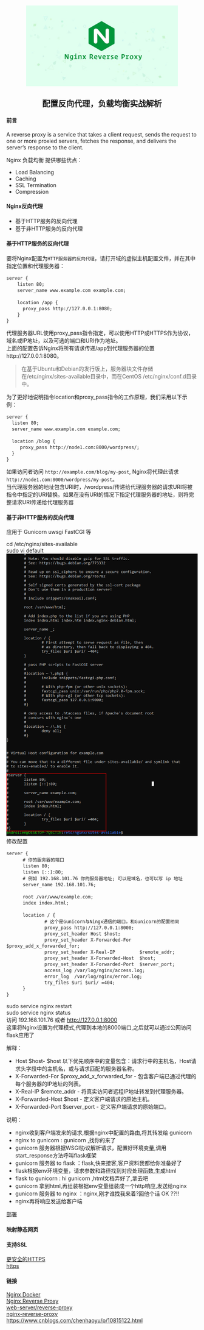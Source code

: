 <p align="center">
<img width="400" align="center" src="Assets/20190529160128.jpg"/>
<h2 align="center">配置反向代理，负载均衡实战解析</h2>
</p>

#### 前言
  A reverse proxy is a service that takes a client request, sends the request to one or more proxied servers, fetches the response, and delivers the server’s response to the client.

  Nginx 负载均衡 提供哪些优点：  
  - Load Balancing  
  - Caching  
  - SSL Termination  
  - Compression  

#### Nginx反向代理
- 基于HTTP服务的反向代理
- 基于非HTTP服务的反向代理

#### 基于HTTP服务的反向代理
  要将Nginx配置为```HTTP服务器的反向代理```，请打开域的虚拟主机配置文件，并在其中指定位置和代理服务器：
  ``` nginx
  server {
      listen 80;
      server_name www.example.com example.com;

      location /app {
        proxy_pass http://127.0.0.1:8080;
      }
  }
  ```
  代理服务器URL使用proxy_pass指令指定，可以使用HTTP或HTTPS作为协议，域名或IP地址，以及可选的端口和URI作为地址。  
  上面的配置告诉Nginx将所有请求传递/app到代理服务器的位置http://127.0.0.1:8080。  
  > 在基于Ubuntu和Debian的发行版上，服务器块文件存储在/etc/nginx/sites-available目录中，而在CentOS /etc/nginx/conf.d目录中。

  为了更好地说明指令location和proxy_pass指令的工作原理，我们采用以下示例：  
  ``` nginx
  server {
    listen 80;
    server_name www.example.com example.com;

    location /blog {
       proxy_pass http://node1.com:8000/wordpress/;
    }
  }
  ```
  如果访问者访问 ```http://example.com/blog/my-post```, Nginx将代理此请求 ```http://node1.com:8000/wordpress/my-post```。  
  当代理服务器的地址包含URI时，/wordpress/传递给代理服务器的请求URI将被指令中指定的URI替换。如果在没有URI的情况下指定代理服务器的地址，则将完整请求URI传递给代理服务器

#### 基于非HTTP服务的反向代理
  应用于 Gunicorn uwsgi  FastCGI 等

  cd /etc/nginx/sites-available  
  sudo vi default  
  ![](Assets/20190530162108.png)  
  修改配置
  ``` nginx
  server {
        # 你的服务器的端口
        listen 80;
        listen [::]:80;
        # 例如 192.168.101.76 你的服务器地址; 可以是域名，也可以写 ip 地址 
        server_name 192.168.101.76;

        root /var/www/example.com;
        index index.html;

        location / {
                # 这个是Gunicorn与Ningx通信的端口。和Gunicorn的配置相同
                proxy_pass http://127.0.0.1:8000; 
                proxy_set_header Host $host;
                proxy_set_header X-Forwarded-For $proxy_add_x_forwarded_for;
                proxy_set_header X-Real-IP         $remote_addr;
                proxy_set_header X-Forwarded-Host  $host;
                proxy_set_header X-Forwarded-Port  $server_port;                
                access_log /var/log/nginx/access.log;
                error_log  /var/log/nginx/error.log;
                try_files $uri $uri/ =404;
        }
  }
  ```
  sudo service nginx restart  
  sudo service nginx status  
  访问 192.168.101.76 或者 http://127.0.0.1:8000  
  这里将Nginx设置为代理模式,代理到本地的8000端口,之后就可以通过公网访问flask应用了


  解释：  
  - Host $host- $host 以下优先顺序中的变量包含：请求行中的主机名，Host请求头字段中的主机名，或与请求匹配的服务器名称。
  - X-Forwarded-For $proxy_add_x_forwarded_for - 包含客户端已通过代理的每个服务器的IP地址的列表。
  - X-Real-IP $remote_addr - 将真实访问者远程IP地址转发到代理服务器。
  - X-Forwarded-Host $host - 定义客户端请求的原始主机。
  - X-Forwarded-Port $server_port - 定义客户端请求的原始端口。
  
  说明：  
  - nginx收到客户端发来的请求,根据nginx中配置的路由,将其转发给 gunicorn 
  - nginx to gunicorn : gunicorn ,找你的来了
  - gunicorn 服务器根据WSGI协议解析请求，配置好环境变量,调用start_response方法呼叫flask框架 
  - gunicorn 服务器 to flask ：flask,快来接客,客户资料我都给你准备好了
  - flask根据env环境变量，请求参数和路径找到对应处理函数,生成html
  - flask to gunicorn : hi gunicorn ,html文档弄好了,拿去吧
  - gunicorn 拿到html,再组装根据env变量组装成一个http响应,发送给nginx
  - gunicorn 服务器 to nginx ：nginx,刚才谁找我来着?回他个话 OK ??!!
  - nginx再将响应发送给客户端

  [部署](http://docs.gunicorn.org/en/stable/deploy.html)


#### 映射静态网页

#### 支持SSL
  [更安全的HTTPS](https://linuxize.com/post/secure-nginx-with-let-s-encrypt-on-ubuntu-18-04/)  
  [https](https://blog.liubaicai.net/2019/04/15/ce-shi-huan-jing-pei-zhi-Nginx-zhi-chi-Https/)

#### 链接
[Nginx Docker](http://www.ruanyifeng.com/blog/2018/02/nginx-docker.html )  
[Nginx Reverse Proxy](https://linuxize.com/post/nginx-reverse-proxy/)  
[web-server/reverse-proxy](https://docs.nginx.com/nginx/admin-guide/web-server/reverse-proxy/)  
[nginx-reverse-proxy](https://linuxize.com/post/nginx-reverse-proxy/)  
https://www.cnblogs.com/chenhaoyu/p/10815122.html  
